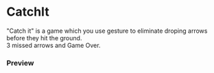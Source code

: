# CatchIt  
"Catch it" is a game which you use gesture to eliminate droping arrows before they hit the ground.  
3 missed arrows and Game Over.  
### Preview

